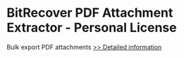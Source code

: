 # BitRecover PDF Attachment Extractor - Personal License
Bulk export PDF attachments
[>> Detailed information](https://secure.shareit.com/shareit/product.html?productid=300977136&affiliateid=200057808)